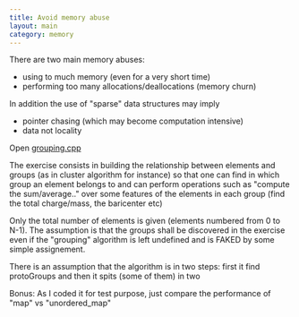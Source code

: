 ```yaml
---
title: Avoid memory abuse
layout: main
category: memory
---
```


There are two main memory abuses:
   + using to much memory (even for a very short time)
   + performing too many allocations/deallocations (memory churn)

In addition the use of "sparse" data structures may imply
   + pointer chasing (which may become computation intensive)
   + data not locality

Open [grouping.cpp]({{site.exercises_repo}}/hands-on/memory/grouping.cpp)

The exercise consists in building the relationship between elements and groups
(as in cluster algorithm for instance) so that one can find in which group an element belongs to
and can perform operations such as "compute the sum/average.." over some features of the elements in each group
(find the total charge/mass, the baricenter etc)

Only the total number of elements is given (elements numbered from 0 to N-1).
The assumption is that the groups shall be discovered in the exercise even if the "grouping" algorithm is left undefined and is FAKED by some simple assignement.

There is an assumption that the algorithm is in two steps: first it find protoGroups and then it spits (some of them) in two


Bonus:
As I coded it for test purpose, just compare the performance of "map" vs "unordered_map"
